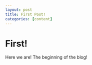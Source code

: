 ```yaml
---
layout: post
title: First Post!
categories: [content]
---
```


# First!

Here we are! The beginning of the blog!
